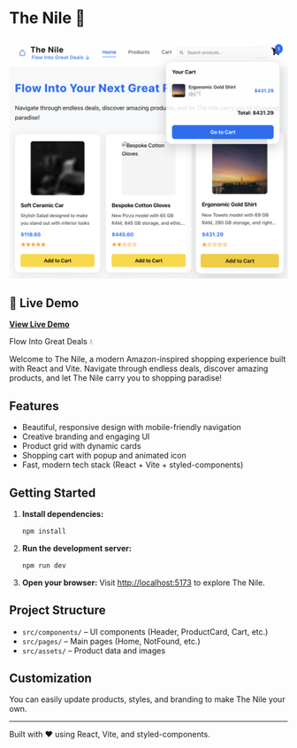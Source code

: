 # The Nile 🌊

![Screenshot](screenshot.png)

## 🔗 Live Demo
**[View Live Demo](https://bugracinbat.github.io/amazon-clone/)** 

Flow Into Great Deals 💧

Welcome to The Nile, a modern Amazon-inspired shopping experience built with React and Vite. Navigate through endless deals, discover amazing products, and let The Nile carry you to shopping paradise!

## Features

- Beautiful, responsive design with mobile-friendly navigation
- Creative branding and engaging UI
- Product grid with dynamic cards
- Shopping cart with popup and animated icon
- Fast, modern tech stack (React + Vite + styled-components)

## Getting Started

1. **Install dependencies:**
   ```bash
   npm install
   ```
2. **Run the development server:**
   ```bash
   npm run dev
   ```
3. **Open your browser:**
   Visit [http://localhost:5173](http://localhost:5173) to explore The Nile.

## Project Structure

- `src/components/` – UI components (Header, ProductCard, Cart, etc.)
- `src/pages/` – Main pages (Home, NotFound, etc.)
- `src/assets/` – Product data and images

## Customization

You can easily update products, styles, and branding to make The Nile your own.

---

Built with ❤️ using React, Vite, and styled-components.

